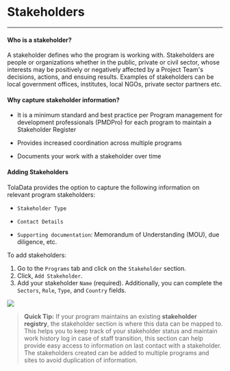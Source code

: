 # Stakeholders

---

#### Who is a stakeholder?

A stakeholder defines who the program is working with. Stakeholders are people or organizations whether in the public, private or civil sector, whose interests may be positively or negatively affected by a Project Team's decisions, actions, and ensuing results. Examples of stakeholders can be local government offices, institutes, local NGOs, private sector partners etc.

#### Why capture stakeholder information?

* It is a minimum standard and best practice per Program management for development professionals \(PMDPro\) for each program to maintain a Stakeholder Register

* Provides increased coordination across multiple programs

* Documents your work with a stakeholder over time

#### Adding Stakeholders

TolaData provides the option to capture the following information on relevant program stakeholders:

* `Stakeholder Type`

* `Contact Details`

* `Supporting documentation`: Memorandum of Understanding \(MOU\), due diligence, etc.

To add stakeholders:

1. Go to the `Programs` tab and click on the `Stakeholder` section.
2. Click, `Add Stakeholder`.
3. Add your stakeholder `Name` (required). Additionally, you can complete the `Sectors`, `Role`, `Type`, and `Country` fields.

![](https://lh4.googleusercontent.com/dzpRUgUg291pH6he-W6mzw5tli9fd0ttl9gj3fOJgyp7qnn39Uy6ne5XGPki5QQTejNXuyswTgtxW1lqNu7ZalmOmocMiV7l8Xg0kt5rxydlvkNukTy65WIRpxes8sxWhm2YMwsU)

> **Quick Tip:**
> If your program maintains an existing **stakeholder registry**, the stakeholder section is where this data can be mapped to. This helps you to keep track of your stakeholder status and maintain work history log in case of staff transition, this section can help provide easy access to information on last contact with a stakeholder. The stakeholders created can be added to multiple programs and sites to avoid duplication of information.

